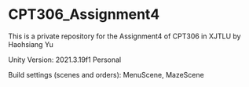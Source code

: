 # CPT306_Assignment4
 This is a private repository for the Assignment4 of CPT306 in XJTLU by Haohsiang Yu

 Unity Version: 2021.3.19f1 Personal

 Build settings (scenes and orders): MenuScene, MazeScene

